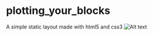 # plotting_your_blocks
A simple static layout made with html5 and css3 
![Alt text](https://raw.github.com/kevinbundi/plotting_your_blocks/Capture.PNG)



